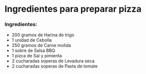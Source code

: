 
# **Ingredientes para preparar pizza**


### **Ingredientes:**

- 200 gramos de Harina de trigo <br>
- 1 unidad de Cebolla <br>
- 250 gramos de Carne molida <br>
- 1 sobre de Salsa BBQ <br>
- 1 pizca de Sal y pimienta <br>
- 2 cucharadas soperas de Levadura seca <br>
- 2 cucharadas soperas de Pasta de tomate <br>




